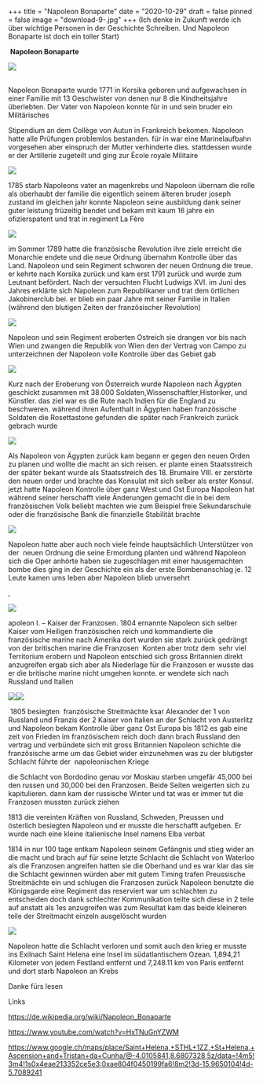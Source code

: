 +++
title = "Napoleon Bonaparte"
date = "2020-10-29"
draft = false
pinned = false
image = "download-9-.jpg"
+++
(Ich denke in Zukunft werde ich über wichtige Personen in der Geschichte Schreiben. Und Napoleon Bonaparte ist doch ein toller Start)

    **Napoleon Bonaparte** 

[![](https://1.bp.blogspot.com/-kSNkF4s_eiA/X18aoZyYJKI/AAAAAAAAE5w/iYkcxTi0ChYO3auNleozldQ77QGTp7q_QCLcBGAsYHQ/w424-h221/download.jpg)](https://www.blogger.com/blog/post/edit/7703410114569854784/6550224318656332929?hl=en#)

\
Napoleon Bonaparte wurde 1771 in Korsika geboren und aufgewachsen in einer Familie mit 13 Geschwister von denen nur 8 die Kindheitsjahre überlebten. Der Vater von Napoleon konnte für in und sein bruder ein Militärisches 

Stipendium an dem Collège von Autun in Frankreich bekomen. Napoleon hatte alle Prüfungen problemlos bestanden. für in war eine Marinelaufbahn vorgesehen aber einspruch der Mutter verhinderte dies. stattdessen wurde er der Artillerie zugeteilt und ging zur École royale Militaire

[![](https://1.bp.blogspot.com/-8wmqhxOOEog/X4_90sxNqWI/AAAAAAAAFAc/KIb7Y1UX1nMKAuzh5zwWH5yBow752NlMQCLcBGAsYHQ/w400-h235/download.jpg)](https://www.blogger.com/blog/post/edit/7703410114569854784/6550224318656332929?hl=en#)

1785 starb Napoleons vater an magenkrebs und Napoleon übernam die rolle als oberhaubt der familie die eigentlich seinem älteren bruder joseph zustand im gleichen jahr konnte Napoleon seine ausbildung dank seiner guter leistung früzeitig bendet und bekam mit kaum 16 jahre ein ofizierspatent und trat in regiment La Fère

[![](https://1.bp.blogspot.com/-X2YBRT2hLy8/X5AGePhL3wI/AAAAAAAAFAo/eIFS-3zLRowx9ly6zV9fHkN0JbEpbAeiwCLcBGAsYHQ/s320/download%2B%25281%2529.jpg)](https://www.blogger.com/blog/post/edit/7703410114569854784/6550224318656332929?hl=en#)

im Sommer 1789 hatte die französische Revolution ihre ziele erreicht die Monarchie endete und die neue Ordnung übernahm Kontrolle über das Land. Napoleon und sein Regiment schworen der neuen Ordnung die treue. er kehrte nach Korsika zurück und kam erst 1791 zurück und wurde zum Leutnant befördert. Nach der versuchten Flucht Ludwigs XVI. im Juni des Jahres erklärte sich Napoleon zum Republikaner und trat dem örtlichen Jakobinerclub bei. er blieb ein paar Jahre mit seiner Familie in Italien (während den blutigen Zeiten der französischer Revolution)

[![](https://1.bp.blogspot.com/-I7QOpT96OPA/X5AxG7SZUzI/AAAAAAAAFA0/MTsSPzNflmIAKPCk-cfKkMjedaHhx3zCgCLcBGAsYHQ/s320/download.png)](https://www.blogger.com/blog/post/edit/7703410114569854784/6550224318656332929?hl=en#)

Napoleon und sein Regiment eroberten Ostreich sie drangen vor bis nach Wien und zwangen die Republik von Wien den der Vertrag von Campo zu unterzeichnen der Napoleon volle Kontrolle über das Gebiet gab

[![](https://1.bp.blogspot.com/-LXXF4H3e5yg/X5Azf4di9aI/AAAAAAAAFBA/gq-jebVhuRYW1-fu1zx82RzB8yAGne4UgCLcBGAsYHQ/s320/download%2B%25282%2529.jpg)](https://www.blogger.com/blog/post/edit/7703410114569854784/6550224318656332929?hl=en#)

Kurz nach der Eroberung von Österreich wurde Napoleon nach Ägypten geschickt zusammen mit 38.000 Soldaten,Wissenschaftler,Historiker, und Künstler. das ziel war es die Rute nach Indien für die England zu beschweren. während ihren Aufenthalt in Ägypten haben französische Soldaten die Rosettastone gefunden die später nach Frankreich zurück gebrach wurde

[![](https://1.bp.blogspot.com/-9R8UZSEkaUY/X5A24lvZwiI/AAAAAAAAFBM/w5-rxnBb5QYIbEIChfmTSy8wp3_hoDKxgCLcBGAsYHQ/s320/download%2B%25283%2529.jpg)](https://www.blogger.com/blog/post/edit/7703410114569854784/6550224318656332929?hl=en#)

Als Napoleon von Ägypten zurück kam begann er gegen den neuen Orden zu planen und wollte die macht an sich reisen. er plante einen Staatsstreich der später bekant wurde als Staatsstreich des 18. Brumaire VIII. er zerstörte den neuen order und brachte das Konsulat mit sich selber als erster Konsul. jetzt hatte Napoleon Kontrolle über ganz West und Ost Europa Napoleon hat während seiner herschafft viele Änderungen gemacht die in bei dem französischen Volk beliebt machten wie zum Beispiel freie Sekundarschule oder die französische Bank die finanzielle Stabilität brachte

[![](https://1.bp.blogspot.com/-C8P7mcumj6A/X5A7il3wbXI/AAAAAAAAFBY/tdfu3auIc6Y55wGg3RjK9O70VmsrL1C7ACLcBGAsYHQ/s320/download%2B%25284%2529.jpg)](https://www.blogger.com/blog/post/edit/7703410114569854784/6550224318656332929?hl=en#)

Napoleon hatte aber auch noch viele feinde hauptsächlich Unterstützer von der  neuen Ordnung die seine Ermordung planten und während Napoleon sich die Oper anhörte haben sie zugeschlagen mit einer hausgemachten bombe dies ging in der Geschichte ein als der erste Bombenanschlag je. 12 Leute kamen ums leben aber Napoleon blieb unversehrt    

,

[![](https://1.bp.blogspot.com/-sdVG9zKmRQ0/X5Ero-Ez8hI/AAAAAAAAFBk/hQzVzmtlauErBir2C2PGiX51cy06ylI6ACLcBGAsYHQ/w279-h400/download%2B%25285%2529.jpg)](https://www.blogger.com/blog/post/edit/7703410114569854784/6550224318656332929?hl=en#)

apoleon I. – Kaiser der Franzosen. 1804 ernannte Napoleon sich selber Kaiser vom Heiligen französischen reich und kommandierte die französische marine nach Amerika dort wurden sie stark zurück gedrängt von der britischen marine die Franzosen  Konten aber trotz dem  sehr viel Territorium erobern und Napoleon entschied sich gross Britannien direkt anzugreifen ergab sich aber als Niederlage für die Franzosen er wusste das er die britische marine nicht umgehen konnte. er wendete sich nach Russland und Italien

[](https://www.blogger.com/blog/post/edit/7703410114569854784/6550224318656332929?hl=en#)

[](https://www.blogger.com/blog/post/edit/7703410114569854784/6550224318656332929?hl=en#)

![](https://1.bp.blogspot.com/-n22F_NurKt0/X5E2Af4eE0I/AAAAAAAAFB0/N590mqWgMt0MC6GeDRi8dzxJWv0VEipRwCLcBGAsYHQ/s320/download%2B%25286%2529.jpg)![](https://1.bp.blogspot.com/-CL8uyeYXOMo/X5E2AdU1DwI/AAAAAAAAFBw/GymJMuqGg8odHdKXnRB_MTxwLaKdmhA-ACLcBGAsYHQ/w242-h297/download%2B%25287%2529.jpg)

 1805 besiegten  französische Streitmächte ksar Alexander der 1 von Russland und Franzis der 2 Kaiser von Italien an der Schlacht von Austerlitz und Napoleon bekam Kontrolle über ganz Ost Europa bis 1812 es gab eine zeit von Frieden im französischem reich doch dann brach Russland den vertrag und verbündete sich mit gross Britannien Napoleon schichte die französische arme um das Gebiet wider einzunehmen was zu der blutigster Schlacht führte der  napoleonischen Kriege

die Schlacht von Bordodino genau vor Moskau starben umgefär 45,000 bei den russen und 30,000 bei den Franzosen. Beide Seiten weigerten sich zu kapitulieren. dann kam der russische Winter und tat was er immer tut die Franzosen mussten zurück ziehen 

1813 die vereinten Kräften von Russland, Schweden, Preussen und österlich besiegten Napoleon und er musste die herschafft aufgeben. Er wurde nach eine kleine italienische Insel namens Elba verbat 

1814 in nur 100 tage entkam Napoleon seinem Gefängnis und stieg wider an die macht und brach auf für seine letzte Schlacht die Schlacht von Waterloo als die Franzosen angreifen hatten sie die Oberhand und es war klar das sie die Schlacht gewinnen würden aber mit gutem Timing trafen Preussische Streitmächte ein und schlugen die Franzosen zurück Napoleon benutzte die Königsgarde eine Regiment das reserviert war um schlachten zu entscheiden doch dank schlechter Kommunikation teilte sich diese in 2 teile auf anstatt als 1es anzugreifen was zum Resultat kam das beide kleineren teile der Streitmacht einzeln ausgelöscht wurden

[![](https://1.bp.blogspot.com/-yW85RzsBU78/X5FK2rE802I/AAAAAAAAFCE/H41dNbBvnlclL3lo1zAVnroDPPnIQ_QUgCLcBGAsYHQ/s320/download%2B%25288%2529.jpg)](https://www.blogger.com/blog/post/edit/7703410114569854784/6550224318656332929?hl=en#)

Napoleon hatte die Schlacht verloren und somit auch den krieg er musste ins Exilnach Saint Helena eine Insel im südatlantischem Ozean. 1,894,21 Kilometer von jedem Festland entfernt und 7,248.11 km von Paris entfernt und dort starb Napoleon an Krebs 

Danke fürs lesen 

Links

https://de.wikipedia.org/wiki/Napoleon_Bonaparte

https://www.youtube.com/watch?v=HxTNuGnYZWM

https://www.google.ch/maps/place/Saint+Helena,+STHL+1ZZ,+St+Helena,+Ascension+and+Tristan+da+Cunha/@-4.0105841,8.6807328,5z/data=!4m5!3m4!1s0x4eae213352ce5e3:0xae804f0450199fa6!8m2!3d-15.9650104!4d-5.7089241

<!--EndFragment-->